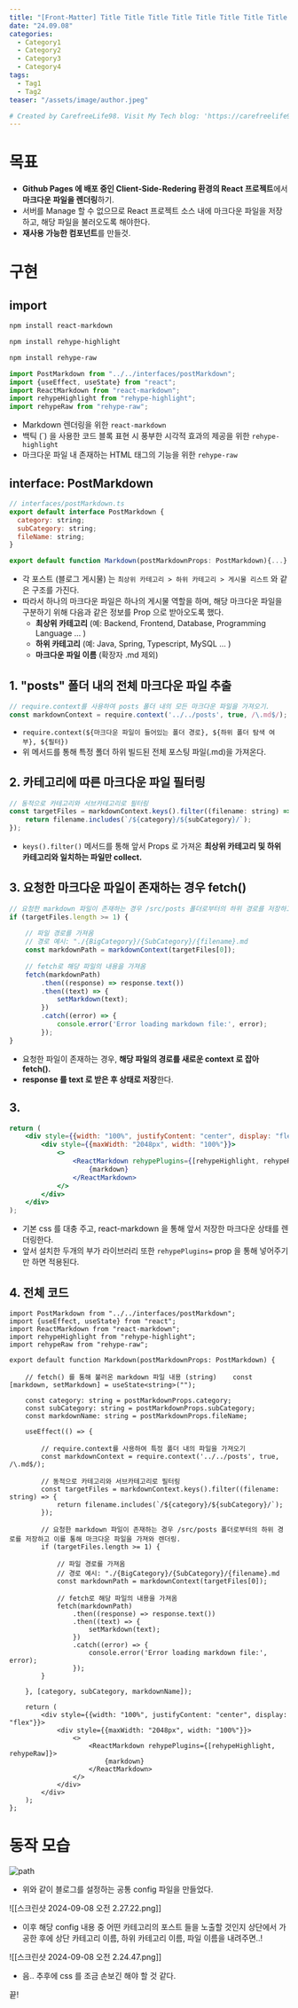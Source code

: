 ```yaml
---
title: "[Front-Matter] Title Title Title Title Title Title Title Title Title Title Title Title Title Title Title Title"
date: "24.09.08"
categories:
  - Category1
  - Category2
  - Category3
  - Category4
tags:
  - Tag1
  - Tag2
teaser: "/assets/image/author.jpeg"

# Created by CarefreeLife98. Visit My Tech blog: 'https://carefreelife98.github.io/new' 
---
```


# 목표
- **Github Pages 에 배포 중인 Client-Side-Redering 환경의 React 프로젝트**에서 **마크다운 파일을 렌더링**하기.
- 서버를 Manage 할 수 없으므로 React 프로젝트 소스 내에 마크다운 파일을 저장하고, 해당 파일을 불러오도록 해야한다.
- **재사용 가능한 <Markdown />  컴포넌트**를 만들것.

# 구현
## import
```bash
npm install react-markdown

npm install rehype-highlight

npm install rehype-raw
```


```jsx
import PostMarkdown from "../../interfaces/postMarkdown";
import {useEffect, useState} from "react";
import ReactMarkdown from "react-markdown";
import rehypeHighlight from "rehype-highlight";
import rehypeRaw from "rehype-raw";
```
- Markdown 렌더링을 위한 `react-markdown`
- 백틱 (\`) 을 사용한 코드 블록 표현 시 풍부한 시각적 효과의 제공을 위한 `rehype-highlight`
- 마크다운 파일 내 존재하는 HTML 태그의 기능을 위한 `rehype-raw`

## interface: PostMarkdown
```js
// interfaces/postMarkdown.ts
export default interface PostMarkdown {
  category: string;
  subCategory: string;
  fileName: string;
}

export default function Markdown(postMarkdownProps: PostMarkdown){...}
```
- 각 포스트 (블로그 게시물) 는 `최상위 카테고리 > 하위 카테고리 > 게시물 리스트` 와 같은 구조를 가진다.
- 따라서 하나의 마크다운 파일은 하나의 게시물 역할을 하며, 해당 마크다운 파일을 구분하기 위해 다음과 같은 정보를 Prop 으로 받아오도록 했다.
  - **최상위 카테고리** (예: Backend, Frontend, Database, Programming Language ... )
  - **하위 카테고리** (예: Java, Spring, Typescript, MySQL ... )
  - **마크다운 파일 이름** (확장자 .md 제외)

## 1. "posts" 폴더 내의 전체 마크다운 파일 추출
```js
// require.context를 사용하여 posts 폴더 내의 모든 마크다운 파일을 가져오기.
const markdownContext = require.context('../../posts', true, /\.md$/);
```
- `require.context(${마크다운 파일이 들어있는 폴더 경로}, ${하위 폴더 탐색 여부}, ${필터})`
- 위 메서드를 통해 특정 폴더 하위 빌드된 전체 포스팅 파일(.md)을 가져온다.


## 2. 카테고리에 따른 마크다운 파일 필터링
```js
// 동적으로 카테고리와 서브카테고리로 필터링  
const targetFiles = markdownContext.keys().filter((filename: string) => {  
    return filename.includes(`/${category}/${subCategory}/`);  
});
```
- `keys().filter()` 메서드를 통해 앞서 Props 로 가져온 **최상위 카테고리 및 하위 카테고리와 일치하는 파일만 collect.**


## 3. 요청한 마크다운 파일이 존재하는 경우 fetch()
```js
// 요청한 markdown 파일이 존재하는 경우 /src/posts 폴더로부터의 하위 경로를 저장하고 이를 통해 마크다운 파일을 가져와 렌더링.  
if (targetFiles.length >= 1) {  
  
    // 파일 경로를 가져옴  
    // 경로 예시: "./{BigCategory}/{SubCategory}/{filename}.md  
    const markdownPath = markdownContext(targetFiles[0]);  
  
    // fetch로 해당 파일의 내용을 가져옴  
    fetch(markdownPath)  
        .then((response) => response.text())  
        .then((text) => {  
            setMarkdown(text);  
        })  
        .catch((error) => {  
            console.error('Error loading markdown file:', error);  
        });  
}
```
- 요청한 파일이 존재하는 경우, **해당 파일의 경로를 새로운 context 로 잡아 fetch().**
- **response 를 text 로 받은 후 상태로 저장**한다.


## 3. <ReactMarkdown />
```jsx
return (  
    <div style={{width: "100%", justifyContent: "center", display: "flex"}}>  
        <div style={{maxWidth: "2048px", width: "100%"}}>  
            <>  
                <ReactMarkdown rehypePlugins={[rehypeHighlight, rehypeRaw]}>  
                    {markdown}  
                </ReactMarkdown>  
            </>  
        </div>  
    </div>  
);
```
- 기본 css 를 대충 주고, react-markdown 을 통해 앞서 저장한 마크다운 상태를 렌더링한다.
- 앞서 설치한 두개의 부가 라이브러리 또한 `rehypePlugins=` prop 을 통해 넣어주기만 하면 적용된다.

## 4. 전체 코드
```tsx
import PostMarkdown from "../../interfaces/postMarkdown";  
import {useEffect, useState} from "react";  
import ReactMarkdown from "react-markdown";  
import rehypeHighlight from "rehype-highlight";  
import rehypeRaw from "rehype-raw";  
  
export default function Markdown(postMarkdownProps: PostMarkdown) {  
  
    // fetch() 를 통해 불러온 markdown 파일 내용 (string)    const [markdown, setMarkdown] = useState<string>("");  
  
    const category: string = postMarkdownProps.category;  
    const subCategory: string = postMarkdownProps.subCategory;  
    const markdownName: string = postMarkdownProps.fileName;  
  
    useEffect(() => {  
  
        // require.context를 사용하여 특정 폴더 내의 파일을 가져오기  
        const markdownContext = require.context('../../posts', true, /\.md$/);  
  
        // 동적으로 카테고리와 서브카테고리로 필터링  
        const targetFiles = markdownContext.keys().filter((filename: string) => {  
            return filename.includes(`/${category}/${subCategory}/`);  
        });  
  
        // 요청한 markdown 파일이 존재하는 경우 /src/posts 폴더로부터의 하위 경로를 저장하고 이를 통해 마크다운 파일을 가져와 렌더링.  
        if (targetFiles.length >= 1) {  
  
            // 파일 경로를 가져옴  
            // 경로 예시: "./{BigCategory}/{SubCategory}/{filename}.md  
            const markdownPath = markdownContext(targetFiles[0]);  
  
            // fetch로 해당 파일의 내용을 가져옴  
            fetch(markdownPath)  
                .then((response) => response.text())  
                .then((text) => {  
                    setMarkdown(text);  
                })  
                .catch((error) => {  
                    console.error('Error loading markdown file:', error);  
                });  
        }  
  
    }, [category, subCategory, markdownName]);  
  
    return (  
        <div style={{width: "100%", justifyContent: "center", display: "flex"}}>  
            <div style={{maxWidth: "2048px", width: "100%"}}>  
                <>  
                    <ReactMarkdown rehypePlugins={[rehypeHighlight, rehypeRaw]}>  
                        {markdown}  
                    </ReactMarkdown>  
                </>  
            </div>  
        </div>  
    );  
};
```

# 동작 모습

![path](/new/assets/images/test-post-image.png)
- 위와 같이 블로그를 설정하는 공통 config 파일을 만들었다.

![[스크린샷 2024-09-08 오전 2.27.22.png]]
- 이후 해당 config 내용 중 어떤 카테고리의 포스트 들을 노출할 것인지 상단에서 가공한 후에 상단 카테고리 이름, 하위 카테고리 이름, 파일 이름을 내려주면..!

![[스크린샷 2024-09-08 오전 2.24.47.png]]
- 음.. 추후에 css 를 조금 손보긴 해야 할 것 같다.

끝!